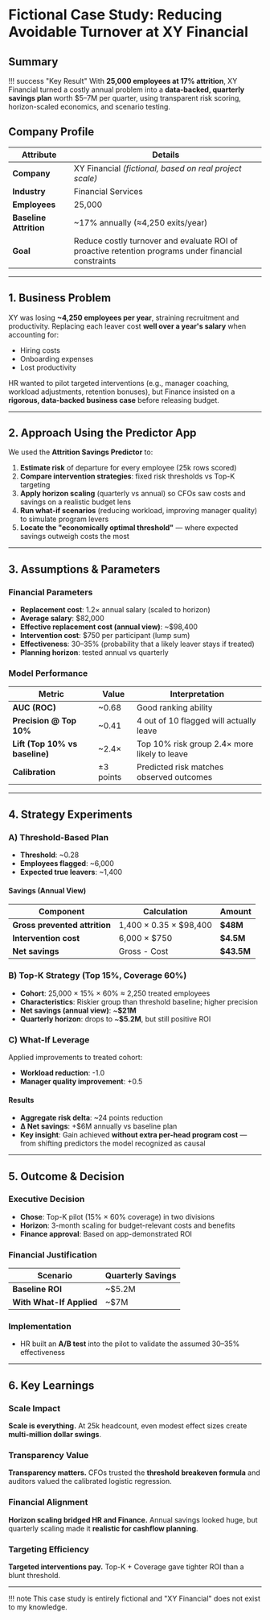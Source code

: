 # **Fictional Case Study**: Reducing Avoidable Turnover at XY Financial

## Summary

!!! success "Key Result"
    With **25,000 employees at 17% attrition**, XY Financial turned a costly annual problem into a **data-backed, quarterly savings plan** worth $5–7M per quarter, using transparent risk scoring, horizon-scaled economics, and scenario testing.

## Company Profile

| Attribute | Details |
|-----------|---------|
| **Company** | XY Financial *(fictional, based on real project scale)* |
| **Industry** | Financial Services |
| **Employees** | 25,000 |
| **Baseline Attrition** | ~17% annually (≈4,250 exits/year) |
| **Goal** | Reduce costly turnover and evaluate ROI of proactive retention programs under financial constraints |

---

## 1. Business Problem

XY was losing **~4,250 employees per year**, straining recruitment and productivity. Replacing each leaver cost **well over a year's salary** when accounting for:

- Hiring costs
- Onboarding expenses  
- Lost productivity

HR wanted to pilot targeted interventions (e.g., manager coaching, workload adjustments, retention bonuses), but Finance insisted on a **rigorous, data-backed business case** before releasing budget.

---

## 2. Approach Using the Predictor App

We used the **Attrition Savings Predictor** to:

1. **Estimate risk** of departure for every employee (25k rows scored)
2. **Compare intervention strategies**: fixed risk thresholds vs Top-K targeting
3. **Apply horizon scaling** (quarterly vs annual) so CFOs saw costs and savings on a realistic budget lens
4. **Run what-if scenarios** (reducing workload, improving manager quality) to simulate program levers
5. **Locate the "economically optimal threshold"** — where expected savings outweigh costs the most

---

## 3. Assumptions & Parameters

### Financial Parameters
- **Replacement cost**: 1.2× annual salary (scaled to horizon)
- **Average salary**: $82,000
- **Effective replacement cost (annual view)**: ~$98,400
- **Intervention cost**: $750 per participant (lump sum)
- **Effectiveness**: 30–35% (probability that a likely leaver stays if treated)
- **Planning horizon**: tested annual vs quarterly

### Model Performance
| Metric | Value | Interpretation |
|--------|-------|----------------|
| **AUC (ROC)** | ~0.68 | Good ranking ability |
| **Precision @ Top 10%** | ~0.41 | 4 out of 10 flagged will actually leave |
| **Lift (Top 10% vs baseline)** | ~2.4× | Top 10% risk group 2.4× more likely to leave |
| **Calibration** | ±3 points | Predicted risk matches observed outcomes |

---

## 4. Strategy Experiments

### A) Threshold-Based Plan

- **Threshold**: ~0.28
- **Employees flagged**: ~6,000
- **Expected true leavers**: ~1,400

#### Savings (Annual View)
| Component | Calculation | Amount |
|-----------|-------------|---------|
| **Gross prevented attrition** | 1,400 × 0.35 × $98,400 | **$48M** |
| **Intervention cost** | 6,000 × $750 | **$4.5M** |
| **Net savings** | Gross - Cost | **$43.5M** |

### B) Top-K Strategy (Top 15%, Coverage 60%)

- **Cohort**: 25,000 × 15% × 60% ≈ 2,250 treated employees
- **Characteristics**: Riskier group than threshold baseline; higher precision
- **Net savings (annual view)**: ~**$21M**
- **Quarterly horizon**: drops to ~**$5.2M**, but still positive ROI

### C) What-If Leverage

Applied improvements to treated cohort:
- **Workload reduction**: -1.0
- **Manager quality improvement**: +0.5

#### Results
- **Aggregate risk delta**: ~24 points reduction
- **Δ Net savings**: +$6M annually vs baseline plan
- **Key insight**: Gain achieved **without extra per-head program cost** — from shifting predictors the model recognized as causal

---

## 5. Outcome & Decision

### Executive Decision
- **Chose**: Top-K pilot (15% × 60% coverage) in two divisions
- **Horizon**: 3-month scaling for budget-relevant costs and benefits
- **Finance approval**: Based on app-demonstrated ROI

### Financial Justification
| Scenario | Quarterly Savings |
|----------|-------------------|
| **Baseline ROI** | ~$5.2M |
| **With What-If Applied** | ~$7M |

### Implementation
- HR built an **A/B test** into the pilot to validate the assumed 30–35% effectiveness

---

## 6. Key Learnings

### Scale Impact
**Scale is everything.** At 25k headcount, even modest effect sizes create **multi-million dollar swings**.

### Transparency Value
**Transparency matters.** CFOs trusted the **threshold breakeven formula** and auditors valued the calibrated logistic regression.

### Financial Alignment
**Horizon scaling bridged HR and Finance.** Annual savings looked huge, but quarterly scaling made it **realistic for cashflow planning**.

### Targeting Efficiency
**Targeted interventions pay.** Top-K + Coverage gave tighter ROI than a blunt threshold.  

--- 

!!! note
    This case study is entirely fictional and "XY Financial" does not exist to my knowledge.